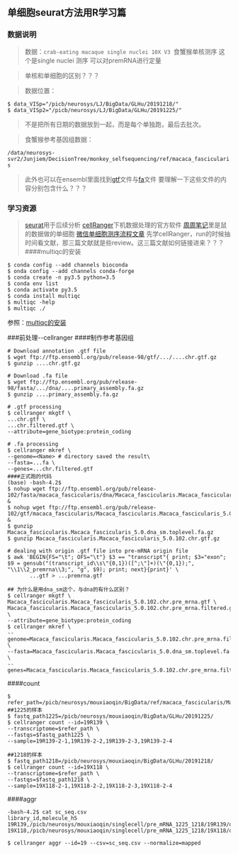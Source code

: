 ## 单细胞seurat方法用R学习篇
### 数据说明
> 数据：`crab-eating macaque single nuclei 10X V3 `食蟹猴单核测序 这个是single nuclei 测序 可以对premRNA进行定量

> 单核和单细胞的区别？？？

> 数据位置：
```
$ data_VISp="/picb/neurosys/LJ/BigData/GLHu/20191218/"
$ data_VISp2="/picb/neurosys/LJ/BigData/GLHu/20191225/"
```
> 不是把所有日期的数据放到一起，而是每个单独跑，最后去批次。

> 食蟹猴参考基因组数据： 

`/data/neurosys-svr2/Junjiem/DecisionTree/monkey_selfsequencing/ref/macaca_fascicularis` 

> 此外也可以在ensembl里面找到[gtf](ftp://ftp.ensembl.org/pub/release-102/gtf/macaca_fascicularis/Macaca_fascicularis.Macaca_fascicularis_5.0.102.chr.gtf.gz)文件与[fa](ensembleftp://ftp.ensembl.org/pub/release-102/fasta/macaca_fascicularis/dna/Macaca_fascicularis.Macaca_fascicularis_5.0.dna_sm.toplevel.fa.gz)文件
要理解一下这些文件的内容分别包含什么？？？

### 学习资源
> [seurat](https://satijalab.org/seurat/)用于后续分析
> [cellRanger](https://support.10xgenomics.com/single-cell-gene-expression/software/pipelines/latest/what-is-cell-ranger)下机数据处理的官方软件
> [周周笔记](https://github.com/small-west/single_cell_RNA_seq/blob/main/10xgenomics_data_preprocesing.md)里是鼠的数据做的单细胞
> [微信单细胞测序流程文章](https://mp.weixin.qq.com/s/jXxoRHC1FcHQMGbgPCADoA)
> 先学cellRanger，run的时候抽时间看文献，那三篇文献就是些review。这三篇文献如何链接进来？？？
####multiqc的安装
```
$ conda config --add channels bioconda
$ onda config --add channels conda-forge
$ conda create -n py3.5 python=3.5
$ conda env list
$ conda activate py3.5
$ conda install multiqc
$ multiqc -help
$ multiqc ./
```
参照：[multiqc的安装](https://www.jianshu.com/p/4783ffbb1347)

###前处理--cellranger
####制作参考基因组
```
# Download annotation .gtf file
$ wget ftp://ftp.ensembl.org/pub/release-98/gtf/.../....chr.gtf.gz
$ gunzip ....chr.gtf.gz

# Download .fa file
$ wget ftp://ftp.ensembl.org/pub/release-98/fasta/.../dna/....primary_assembly.fa.gz
$ gunzip ....primary_assembly.fa.gz

# .gtf processing 
$ cellranger mkgtf \
...chr.gtf \
...chr.filtered.gtf \
--attribute=gene_biotype:protein_coding

# .fa processing
$ cellranger mkref \
--genome=<Name> # directory saved the result\
--fasta=...fa \
--genes=...chr.filtered.gtf
####正式跑的代码
(base) -bash-4.2$ 
$ nohup wget ftp://ftp.ensembl.org/pub/release-102/fasta/macaca_fascicularis/dna/Macaca_fascicularis.Macaca_fascicularis_5.0.dna_sm.toplevel.fa.gz &
$ nohup wget ftp://ftp.ensembl.org/pub/release-102/gtf/macaca_fascicularis/Macaca_fascicularis.Macaca_fascicularis_5.0.102.chr.gtf.gz &
$ gunzip Macaca_fascicularis.Macaca_fascicularis_5.0.dna_sm.toplevel.fa.gz
$ gunzip Macaca_fascicularis.Macaca_fascicularis_5.0.102.chr.gtf.gz

# dealing with origin .gtf file into pre-mRNA origin file
$ awk 'BEGIN{FS="\t"; OFS="\t"} $3 == "transcript"{ print; $3="exon"; $9 = gensub("(transcript_id\\s\"{0,1})([^;\"]+)(\"{0,1});", "\\1\\2_premrna\\3;", "g", $9); print; next}{print}' \
       ...gtf > ...premrna.gtf

## 为什么是用dna_sm这个，与dna的有什么区别？
$ cellranger mkgtf \
Macaca_fascicularis.Macaca_fascicularis_5.0.102.chr.pre_mrna.gtf \
Macaca_fascicularis.Macaca_fascicularis_5.0.102.chr.pre_mrna.filtered.gtf \
--attribute=gene_biotype:protein_coding
$ cellranger mkref \
--genome=Macaca_fascicularis.Macaca_fascicularis_5.0.102.chr.pre_mrna.filtered \
--fasta=Macaca_fascicularis.Macaca_fascicularis_5.0.dna_sm.toplevel.fa \
--genes=Macaca_fascicularis.Macaca_fascicularis_5.0.102.chr.pre_mrna.filtered.gtf
```
####count
```
$ refer_path=/picb/neurosys/mouxiaoqin/BigData/ref/macaca_fascicularis/Macaca_fascicularis.Macaca_fascicularis_5.0.102.chr.pre_mrna.filtered
##1225的样本
$ fastq_path1225=/picb/neurosys/mouxiaoqin/BigData/GLHu/20191225/
$ cellranger count --id=19R139 \
--transcriptome=$refer_path \
--fastqs=$fastq_path1225 \
--sample=19R139-2-1,19R139-2-2,19R139-2-3,19R139-2-4

##1218的样本
$ fastq_path1218=/picb/neurosys/mouxiaoqin/BigData/GLHu/20191218/
$ cellranger count --id=19X118 \
--transcriptome=$refer_path \
--fastqs=$fastq_path1218 \
--sample=19X118-2-1,19X118-2-2,19X118-2-3,19X118-2-4
```
####aggr
```
-bash-4.2$ cat sc_seq.csv 
library_id,molecule_h5
19R139,/picb/neurosys/mouxiaoqin/singlecell/pre_mRNA_1225_1218/19R139/outs/molecule_info.h5
19X118,/picb/neurosys/mouxiaoqin/singlecell/pre_mRNA_1225_1218/19X118/outs/molecule_info.h5

$ cellranger aggr --id=19 --csv=sc_seq.csv --normalize=mapped

```
